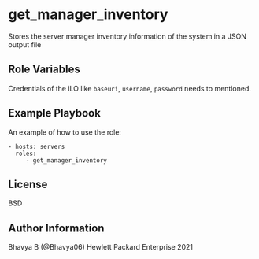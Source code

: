 get_manager_inventory
=====================

Stores the server manager inventory information of the system in a JSON output file

Role Variables
--------------

Credentials of the iLO like `baseuri`, `username`, `password` needs to mentioned.

Example Playbook
----------------

An example of how to use the role: 

    - hosts: servers
      roles:
         - get_manager_inventory

License
-------

BSD

Author Information
------------------

Bhavya B (@Bhavya06) Hewlett Packard Enterprise 2021 
